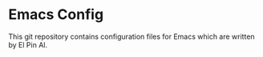 # Emacs Config

This git repository contains configuration files for Emacs which are written by El Pin Al.
